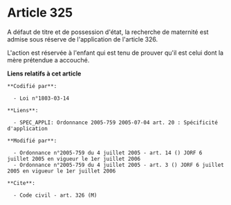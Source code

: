 # Article 325

A défaut de titre et de possession d'état, la recherche de maternité est admise sous réserve de l'application de l'article
326.

L'action est réservée à l'enfant qui est tenu de prouver qu'il est celui dont la mère prétendue a accouché.

**Liens relatifs à cet article**

	**Codifié par**:

	  - Loi n°1803-03-14

	**Liens**:

	  - SPEC_APPLI: Ordonnance 2005-759 2005-07-04 art. 20 : Spécificité d'application

	**Modifié par**:

	  - Ordonnance n°2005-759 du 4 juillet 2005 - art. 14 () JORF 6 juillet 2005 en vigueur le 1er juillet 2006
	  - Ordonnance n°2005-759 du 4 juillet 2005 - art. 3 () JORF 6 juillet 2005 en vigueur le 1er juillet 2006

	**Cite**:

	  - Code civil - art. 326 (M)
